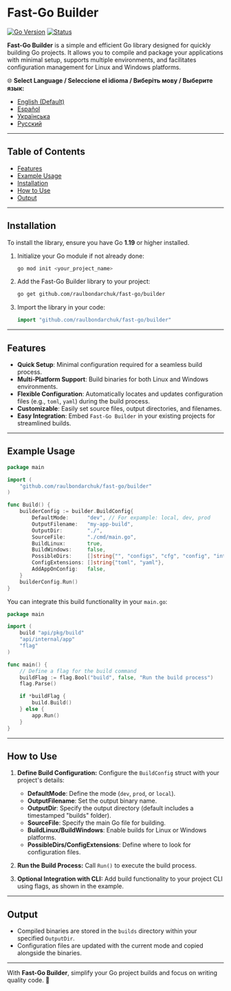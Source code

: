 # **Fast-Go Builder**
[![Go Version](https://img.shields.io/badge/Go-1.23%2B-blue?logo=go&logoColor=white)](https://go.dev/doc/install) [![Status](https://img.shields.io/badge/Status-Active-brightgreen)](#)


**Fast-Go Builder** is a simple and efficient Go library designed for quickly building Go projects. It allows you to compile and package your applications with minimal setup, supports multiple environments, and facilitates configuration management for Linux and Windows platforms.

🌐 **Select Language / Seleccione el idioma / Виберіть мову / Выберите язык:**
- [English (Default)](README.md)
- [Español](README.es.md)
- [Українська](README.ua.md)
- [Русский](README.ru.md)

---

## **Table of Contents**
- [Features](#features)
- [Example Usage](#example-usage)
- [Installation](#installation)
- [How to Use](#how-to-use)
- [Output](#output)

---

## **Installation**

To install the library, ensure you have Go **1.19** or higher installed.

1. Initialize your Go module if not already done:
   ```bash
   go mod init <your_project_name>
   ```

2. Add the Fast-Go Builder library to your project:
   ```bash
   go get github.com/raulbondarchuk/fast-go/builder
   ```

3. Import the library in your code:
   ```go
   import "github.com/raulbondarchuk/fast-go/builder"
   ```

---

## **Features**
- **Quick Setup**: Minimal configuration required for a seamless build process.
- **Multi-Platform Support**: Build binaries for both Linux and Windows environments.
- **Flexible Configuration**: Automatically locates and updates configuration files (e.g., `toml`, `yaml`) during the build process.
- **Customizable**: Easily set source files, output directories, and filenames.
- **Easy Integration**: Embed `Fast-Go Builder` in your existing projects for streamlined builds.

---

## **Example Usage**

```go
package main

import (
	"github.com/raulbondarchuk/fast-go/builder"
)

func Build() {
	builderConfig := builder.BuildConfig{
		DefaultMode:      "dev", // For expample: local, dev, prod 
		OutputFilename:   "my-app-build",
		OutputDir:        "./",
		SourceFile:       "./cmd/main.go",
		BuildLinux:       true,
		BuildWindows:     false,
		PossibleDirs:     []string{"", "configs", "cfg", "config", "internal/config"},
		ConfigExtensions: []string{"toml", "yaml"},
		AddAppOnConfig:   false,
	}
	builderConfig.Run()
}
```

You can integrate this build functionality in your `main.go`:

```go
package main

import (
	build "api/pkg/build"
	"api/internal/app"
	"flag"
)

func main() {
	// Define a flag for the build command
	buildFlag := flag.Bool("build", false, "Run the build process")
	flag.Parse()

	if *buildFlag {
		build.Build()
	} else {
		app.Run()
	}
}
```

---

## **How to Use**

1. **Define Build Configuration:**
   Configure the `BuildConfig` struct with your project's details:
   - **DefaultMode**: Define the mode (`dev`, `prod`, or `local`).
   - **OutputFilename**: Set the output binary name.
   - **OutputDir**: Specify the output directory (default includes a timestamped "builds" folder).
   - **SourceFile**: Specify the main Go file for building.
   - **BuildLinux/BuildWindows**: Enable builds for Linux or Windows platforms.
   - **PossibleDirs/ConfigExtensions**: Define where to look for configuration files.

2. **Run the Build Process:**
   Call `Run()` to execute the build process.

3. **Optional Integration with CLI:**
   Add build functionality to your project CLI using flags, as shown in the example.

---

## **Output**
- Compiled binaries are stored in the `builds` directory within your specified `OutputDir`.
- Configuration files are updated with the current mode and copied alongside the binaries.

---

With **Fast-Go Builder**, simplify your Go project builds and focus on writing quality code. 🚀
